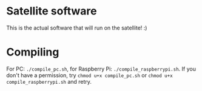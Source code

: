 # Satellite software
This is the actual software that will run on the satellite! :)
# Compiling
For PC: `./compile_pc.sh`, for Raspberry Pi: `./compile_raspberrypi.sh`.
If you don't have a permission, try `chmod u+x compile_pc.sh` or `chmod u+x compile_raspberrypi.sh` and retry.